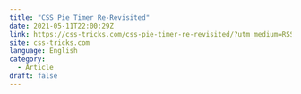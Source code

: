 ```yaml
---
title: "CSS Pie Timer Re-Revisited"
date: 2021-05-11T22:00:29Z
link: https://css-tricks.com/css-pie-timer-re-revisited/?utm_medium=RSS&utm_source=news.12bit.vn
site: css-tricks.com
language: English
category:
  - Article
draft: false
---
```

